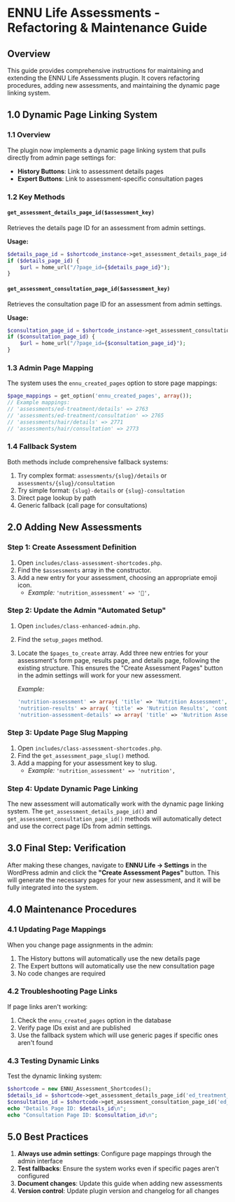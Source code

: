 # ENNU Life Assessments - Refactoring & Maintenance Guide

## Overview

This guide provides comprehensive instructions for maintaining and extending the ENNU Life Assessments plugin. It covers refactoring procedures, adding new assessments, and maintaining the dynamic page linking system.

## 1.0 Dynamic Page Linking System

### 1.1 Overview

The plugin now implements a dynamic page linking system that pulls directly from admin page settings for:
- **History Buttons**: Link to assessment details pages
- **Expert Buttons**: Link to assessment-specific consultation pages

### 1.2 Key Methods

#### `get_assessment_details_page_id($assessment_key)`
Retrieves the details page ID for an assessment from admin settings.

**Usage:**
```php
$details_page_id = $shortcode_instance->get_assessment_details_page_id('ed_treatment_assessment');
if ($details_page_id) {
    $url = home_url("/?page_id={$details_page_id}");
}
```

#### `get_assessment_consultation_page_id($assessment_key)`
Retrieves the consultation page ID for an assessment from admin settings.

**Usage:**
```php
$consultation_page_id = $shortcode_instance->get_assessment_consultation_page_id('ed_treatment_assessment');
if ($consultation_page_id) {
    $url = home_url("/?page_id={$consultation_page_id}");
}
```

### 1.3 Admin Page Mapping

The system uses the `ennu_created_pages` option to store page mappings:

```php
$page_mappings = get_option('ennu_created_pages', array());
// Example mappings:
// 'assessments/ed-treatment/details' => 2763
// 'assessments/ed-treatment/consultation' => 2765
// 'assessments/hair/details' => 2771
// 'assessments/hair/consultation' => 2773
```

### 1.4 Fallback System

Both methods include comprehensive fallback systems:
1. Try complex format: `assessments/{slug}/details` or `assessments/{slug}/consultation`
2. Try simple format: `{slug}-details` or `{slug}-consultation`
3. Direct page lookup by path
4. Generic fallback (call page for consultations)

## 2.0 Adding New Assessments

### Step 1: Create Assessment Definition

1.  Open `includes/class-assessment-shortcodes.php`.
2.  Find the `$assessments` array in the constructor.
3.  Add a new entry for your assessment, choosing an appropriate emoji icon.
    *   *Example:* `'nutrition_assessment' => '🥗',`

### Step 2: Update the Admin "Automated Setup"

1.  Open `includes/class-enhanced-admin.php`.
2.  Find the `setup_pages` method.
3.  Locate the `$pages_to_create` array. Add three new entries for your assessment's form page, results page, and details page, following the existing structure. This ensures the "Create Assessment Pages" button in the admin settings will work for your new assessment.

    *Example:*
    ```php
    'nutrition-assessment' => array( 'title' => 'Nutrition Assessment', 'content' => '[ennu-nutrition-assessment]' ),
    'nutrition-results' => array( 'title' => 'Nutrition Results', 'content' => '[ennu-nutrition-results]' ),
    'nutrition-assessment-details' => array( 'title' => 'Nutrition Assessment Details', 'content' => '[ennu-nutrition-assessment-details]' ),
    ```

### Step 3: Update Page Slug Mapping

1.  Open `includes/class-assessment-shortcodes.php`.
2.  Find the `get_assessment_page_slug()` method.
3.  Add a mapping for your assessment key to slug.
    *   *Example:* `'nutrition_assessment' => 'nutrition',`

### Step 4: Update Dynamic Page Linking

The new assessment will automatically work with the dynamic page linking system. The `get_assessment_details_page_id()` and `get_assessment_consultation_page_id()` methods will automatically detect and use the correct page IDs from admin settings.

## 3.0 Final Step: Verification

After making these changes, navigate to **ENNU Life -> Settings** in the WordPress admin and click the **"Create Assessment Pages"** button. This will generate the necessary pages for your new assessment, and it will be fully integrated into the system.

## 4.0 Maintenance Procedures

### 4.1 Updating Page Mappings

When you change page assignments in the admin:
1. The History buttons will automatically use the new details page
2. The Expert buttons will automatically use the new consultation page
3. No code changes are required

### 4.2 Troubleshooting Page Links

If page links aren't working:
1. Check the `ennu_created_pages` option in the database
2. Verify page IDs exist and are published
3. Use the fallback system which will use generic pages if specific ones aren't found

### 4.3 Testing Dynamic Links

Test the dynamic linking system:
```php
$shortcode = new ENNU_Assessment_Shortcodes();
$details_id = $shortcode->get_assessment_details_page_id('ed_treatment_assessment');
$consultation_id = $shortcode->get_assessment_consultation_page_id('ed_treatment_assessment');
echo "Details Page ID: $details_id\n";
echo "Consultation Page ID: $consultation_id\n";
```

## 5.0 Best Practices

1. **Always use admin settings**: Configure page mappings through the admin interface
2. **Test fallbacks**: Ensure the system works even if specific pages aren't configured
3. **Document changes**: Update this guide when adding new assessments
4. **Version control**: Update plugin version and changelog for all changes